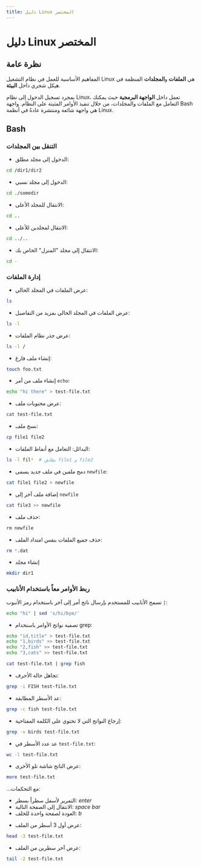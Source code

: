 ```yaml
---
title: دليل Linux المختصر
---
```


# دليل Linux المختصر

## نظرة عامة

المفاهيم الأساسية للعمل في نظام التشغيل Linux هي **الملفات** و**المجلدات** المنظمة في
هيكل شجري داخل **البيئة**.

بمجرد تسجيل الدخول إلى نظام Linux، تعمل داخل **الواجهة البرمجية** حيث يمكنك التعامل مع الملفات والمجلدات،
من خلال تنفيذ الأوامر المثبتة على النظام. واجهة Bash هي واجهة شائعة ومنتشرة عادةً في أنظمة Linux.

## Bash

### التنقل بين المجلدات

* الدخول إلى مجلد مطلق:

```bash
cd /dir1/dir2
```

* الدخول إلى مجلد نسبي:

```bash
cd ./somedir
```

* الانتقال للمجلد الأعلى:

```bash
cd ..
```

* الانتقال لمجلدين للأعلى:

```bash
cd ../..
```

* الانتقال إلى مجلد "المنزل" الخاص بك:

```bash
cd -
```

### إدارة الملفات

* عرض الملفات في المجلد الحالي:

```bash
ls
```

* عرض الملفات في المجلد الحالي بمزيد من التفاصيل:

```bash
ls -l
```

* عرض جذر نظام الملفات:

```bash
ls -l /
```

* إنشاء ملف فارغ:

```bash
touch foo.txt
```

* إنشاء ملف من أمر `echo`:

```bash
echo "hi there" > test-file.txt
```

* عرض محتويات ملف:

```bash
cat test-file.txt
```

* نسخ ملف:

```bash
cp file1 file2
```

* البدائل: التعامل مع أنماط الملفات:

```bash
ls -l fil*  # يطابق file1 و file2
```

* دمج ملفين في ملف جديد يسمى `newfile`:

```bash
cat file1 file2 > newfile
```

* إضافة ملف آخر إلى `newfile`

```bash
cat file3 >> newfile
```

* حذف ملف:

```bash
rm newfile
```

* حذف جميع الملفات بنفس امتداد الملف:

```bash
rm *.dat
```

* إنشاء مجلد

```bash
mkdir dir1
```

### ربط الأوامر معاً باستخدام الأنابيب

تسمح الأنابيب للمستخدم بإرسال ناتج أمر إلى آخر باستخدام رمز الأنبوب `|`:

```bash
echo "hi" | sed 's/hi/bye/'
```

* تصفية نواتج الأوامر باستخدام grep:

```bash
echo "id,title" > test-file.txt
echo "1,birds" >> test-file.txt
echo "2,fish" >> test-file.txt
echo "3,cats" >> test-file.txt

cat test-file.txt | grep fish
```

* تجاهل حالة الأحرف:

```bash
grep -i FISH test-file.txt
```

* عد الأسطر المطابقة:

```bash
grep -c fish test-file.txt
```

* إرجاع النواتج التي لا تحتوي على الكلمة المفتاحية:

```bash
grep -v birds test-file.txt
```

* عد عدد الأسطر في `test-file.txt`:

```bash
wc -l test-file.txt
```

* عرض الناتج شاشة تلو الأخرى:

```bash
more test-file.txt
```

...مع التحكمات:

- التمرير لأسفل سطراً بسطر: *enter*
- الانتقال إلى الصفحة التالية: *space bar*
- العودة لصفحة واحدة للخلف: *b*

* عرض أول 3 أسطر من الملف:

```bash
head -3 test-file.txt
```

* عرض آخر سطرين من الملف:

```bash
tail -2 test-file.txt
```